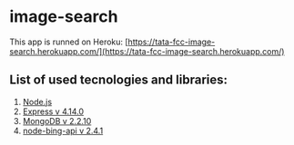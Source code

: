 # image-search
This app is runned on Heroku: [https://tata-fcc-image-search.herokuapp.com/](https://tata-fcc-image-search.herokuapp.com/)

## List of used tecnologies and libraries:
1. [Node.js](https://nodejs.org/)
1. [Express v 4.14.0](https://expressjs.com/)
1. [MongoDB v 2.2.10](https://www.mongodb.com/)
2. [node-bing-api v 2.4.1](https://www.npmjs.com/package/node-bing-api)